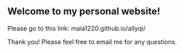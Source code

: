 ## Welcome to my personal website!

Please go to this link: maia1220.github.io/allyqi/

Thank you! Please feel free to email me for any questions.

